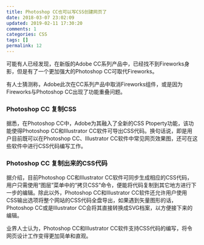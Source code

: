 ```yaml
---
title: Photoshop CC也可以写CSS创建网页了
date: 2018-03-07 23:02:09
updated: 2019-02-11 17:30:20
comments: 1
categories: CSS
tags: []
permalink: 12
---
```


可能有人已经发现，在新版的Adobe CC系列产品中，已经找不到Fireworks身影，但是有了一个更加强大的Photoshop CC可取代Fireworks。

<!--more-->

有人士猜测称，Adobe此次在CC系列产品中取消Fireworks组件，或是因为Fireworks与Photoshop CC出现了功能重叠问题。

### Photoshop CC 复制CSS

据悉，在Photoshop CC中，Adobe为其融入了全新的CSS Ptoperty功能，该功能使得Photoshop CC和Illustrator CC软件可导出CSS代码。换句话说，即是用户目前既可以在Photoshop CC、Illustrator CC软件中常见网页效果图，还可在这些软件中进行CSS代码编写工作。

### Photoshop CC 复制出来的CSS代码

据介绍，目前Photoshop CC和Illustrator CC软件可同步生成相应的CSS代码，用户只需使用“图层”菜单中的“拷贝CSS”命令，便能将代码复制到其它地方进行下一步的编辑。除此以外，Photoshop CC和Illustrator CC软件还允许用户使用CSS输出选项将整个网站的CSS代码全盘导出，如果遇到矢量图形的话，Photoshop CC或是Illustrator CC会将其直接转换成SVG档案，以方便接下来的编辑。

业界人士认为，Photoshop CC和Illustrator CC软件支持CSS代码的编写，将令网页设计工作变得更加简单和直观。
